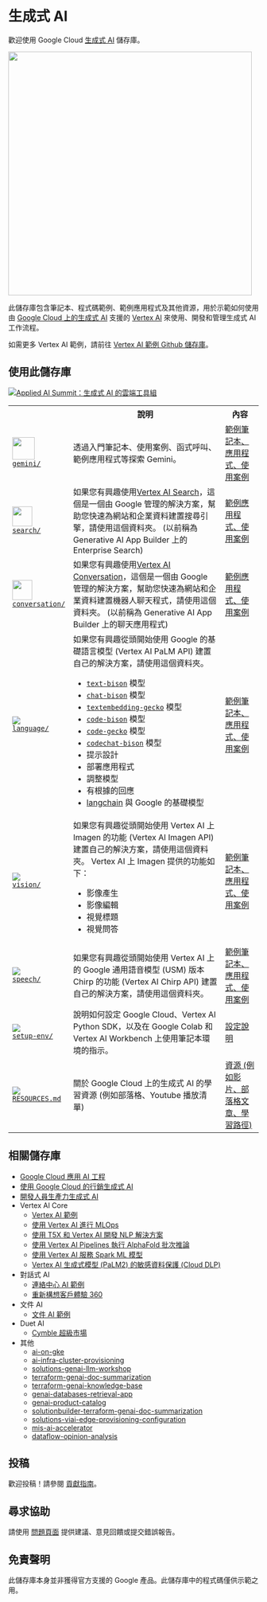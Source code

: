 ﻿# 生成式 AI

歡迎使用 Google Cloud [生成式 AI](https://cloud.google.com/ai/generative-ai) 儲存庫。

<a href="gemini"><img src="https://lh3.googleusercontent.com/eDr6pYKs1tT0iK0nt3pPhvVlP2Wn96fbGqbWgBAARRZ7isej037g_tWobjV8zQkxOsWzJuEH8p-fksczXUOeqxGZZIo_HUCdkn8q-a4fuwATD7Q9Xrs=w2456-l100-sg-rj-c0xffffff" style="width:35em"></a>

此儲存庫包含筆記本、程式碼範例、範例應用程式及其他資源，用於示範如何使用由 [Google Cloud 上的生成式 AI](https://cloud.google.com/ai/generative-ai) 支援的 [Vertex AI](https://cloud.google.com/vertex-ai) 來使用、開發和管理生成式 AI 工作流程。

如需更多 Vertex AI 範例，請前往 [Vertex AI 範例 Github 儲存庫](https://github.com/GoogleCloudPlatform/vertex-ai-samples/)。

## 使用此儲存庫

[![Applied AI Summit：生成式 AI 的雲端工具組](https://img.youtube.com/vi/xT7WW2SKLfE/hqdefault.jpg)](https://www.youtube.com/watch?v=xT7WW2SKLfE)

<!-- markdownlint-disable MD033 -->

<table>



<tr>
    <th></th>
    <th style="text-align: center;">說明</th>
    <th style="text-align: center;">內容</th>
  </tr>
    <tr>
    <td>
      <img src="https://storage.googleapis.com/github-repo/img/gemini/Spark__Gradient_Alpha_100px.gif" width="45px">
      <br>
      <a href="gemini/"><code>gemini/</code></a>
    </td>
    <td>
      透過入門筆記本、使用案例、函式呼叫、範例應用程式等探索 Gemini。
    </td>
    <td><a href="gemini/">範例筆記本、應用程式、使用案例</a></td>
  </tr>
  <tr>
    <td>
      <img src="https://www.gstatic.com/images/branding/gcpiconscolors/service_discovery/v1/24px.svg" width="40px">
      <br>
      <a href="search/"><code>search/</code></a>
    </td>
    <td>如果您有興趣使用<a href="https://cloud.google.com/enterprise-search">Vertex AI Search</a>，這個是一個由 Google 管理的解決方案，幫助您快速為網站和企業資料建置搜尋引擎，請使用這個資料夾。 (以前稱為 Generative AI App Builder 上的 Enterprise Search)</td>
    <td><a href="search">範例應用程式、使用案例</a></td>
  </tr>
  <tr>
    <td>
      <img src="https://www.gstatic.com/images/branding/gcpiconscolors/dialogflow_cx/v1/24px.svg" width="40px">
      <br>
      <a href="conversation/"><code>conversation/</code></a>
    </td>
    <td>如果您有興趣使用<a href="https://cloud.google.com/generative-ai-app-builder">Vertex AI Conversation</a>，這個是一個由 Google 管理的解決方案，幫助您快速為網站和企業資料建置機器人聊天程式，請使用這個資料夾。 (以前稱為 Generative AI App Builder 上的聊天應用程式)</td>
    <td><a href="conversation">範例應用程式、使用案例</a></td>
  </tr>
  <tr>
    <td>
      <img src="https://fonts.gstatic.com/s/i/short-term/release/googlesymbols/edit_note/default/40px.svg">
      <br>
      <a href="language/"><code>language/</code></a>
    </td>
    <td>
      如果您有興趣從頭開始使用 Google 的基礎語言模型 (Vertex AI PaLM API) 建置自己的解決方案，請使用這個資料夾。
      <ul>
        <li><a href="https://cloud.google.com/vertex-ai/docs/generative-ai/language-model-overview#palm-api"><code>text-bison</code></a> 模型</li>
        <li><a href="https://cloud.google.com/vertex-ai/docs/generative-ai/language-model-overview#palm-api"><code>chat-bison</code></a> 模型</li>
        <li><a href="https://cloud.google.com/vertex-ai/docs/generative-ai/language-model-overview#palm-api"><code>textembedding-gecko</code></a> 模型</li>
        <li><a href="https://cloud.google.com/vertex-ai/docs/generative-ai/code/code-models-overview"><code>code-bison</code></a> 模型</li>
        <li><a href="https://cloud.google.com/vertex-ai/docs/generative-ai/code/code-models-overview"><code>code-gecko</code></a> 模型</li>
        <li><a href="https://cloud.google.com/vertex-ai/docs/generative-ai/code/code-models-overview"><code>codechat-bison</code></a> 模型</li>
        <li>提示設計</li>
        <li>部署應用程式</li>
        <li>調整模型</li>
        <li>有根據的回應</li>
        <li><a href="https://www.langchain.com/">langchain</a> 與 Google 的基礎模型</li>
      </ul>
    </td>
    <td><a href="language">範例筆記本、應用程式、使用案例</a></td>
  </tr>
  <tr>
    <td>
      <img src="https://fonts.gstatic.com/s/i/short-term/release/googlesymbols/image/default/40px.svg">
      <br>
      <a href="vision/"><code>vision/</code></a>
    </td>
    <td>
      如果您有興趣從頭開始使用 Vertex AI 上 Imagen 的功能 (Vertex AI Imagen API) 建置自己的解決方案，請使用這個資料夾。
      Vertex AI 上 Imagen 提供的功能如下：
      <ul>
        <li>影像產生</li>
        <li>影像編輯</li>
        <li>視覺標題</li>
        <li>視覺問答</li>
      </ul>
    </td>
    <td><a href="vision/">範例筆記本、應用程式、使用案例</a></td>
  </tr>
  <tr>
    <td>
      <img src="https://fonts.gstatic.com/s/i/short-term/release/googlesymbols/mic/default/40px.svg">
      <br>
      <a href="speech/"><code>speech/</code></a>
    </td>
    <td>
      如果您有興趣從頭開始使用 Vertex AI 上的 Google 通用語音模型 (USM) 版本 Chirp 的功能 (Vertex AI Chirp API) 建置自己的解決方案，請使用這個資料夾。
    </td>
    <td><a href="speech/">範例筆記本、應用程式、使用案例</a></td>
  </tr>
  <tr>
    <td>
      <img src="https://fonts.gstatic.com/s/i/short-term/release/googlesymbols/build/default/40px.svg">
      <br>
      <a href="setup-env/"><code>setup-env/</code></a>
    </td>
    <td>說明如何設定 Google Cloud、Vertex AI Python SDK，以及在 Google Colab 和 Vertex AI Workbench 上使用筆記本環境的指示。</td>
    <td><a href="setup-env">設定說明</a></td>
  </tr>
  <tr>
    <td>
      <img src="https://fonts.gstatic.com/s/i/short-term/release/googlesymbols/media_link/default/40px.svg">
      <br>
      <a href="RESOURCES.md"><code>RESOURCES.md</code></a>
    </td>
    <td>關於 Google Cloud 上的生成式 AI 的學習資源 (例如部落格、Youtube 播放清單)</td>
    <td><a href="RESOURCES.md">資源 (例如影片、部落格文章、學習路徑)</a></td>
  </tr>
</table>
<!-- markdownlint-enable MD033 -->



## 相關儲存庫

- [Google Cloud 應用 AI 工程](https://github.com/GoogleCloudPlatform/applied-ai-engineering-samples)
- [使用 Google Cloud 的行銷生成式 AI](https://github.com/GoogleCloudPlatform/genai-for-marketing)
- [開發人員生產力生成式 AI](https://github.com/GoogleCloudPlatform/genai-for-developers)
- Vertex AI Core
  - [Vertex AI 範例](https://github.com/GoogleCloudPlatform/vertex-ai-samples)
  - [使用 Vertex AI 進行 MLOps](https://github.com/GoogleCloudPlatform/mlops-with-vertex-ai)
  - [使用 T5X 和 Vertex AI 開發 NLP 解決方案](https://github.com/GoogleCloudPlatform/t5x-on-vertex-ai)
  - [使用 Vertex AI Pipelines 執行 AlphaFold 批次推論](https://github.com/GoogleCloudPlatform/vertex-ai-alphafold-inference-pipeline)
  - [使用 Vertex AI 服務 Spark ML 模型](https://github.com/GoogleCloudPlatform/vertex-ai-spark-ml-serving)
  - [Vertex AI 生成式模型 (PaLM2) 的敏感資料保護 (Cloud DLP)](https://github.com/GoogleCloudPlatform/Sensitive-Data-Protection-for-Vertex-AI-PaLM2)
- 對話式 AI
  - [連絡中心 AI 範例](https://github.com/GoogleCloudPlatform/contact-center-ai-samples)
  - [重新構想客戶體驗 360](https://github.com/GoogleCloudPlatform/dialogflow-ccai-omnichannel)
- 文件 AI
  - [文件 AI 範例](https://github.com/GoogleCloudPlatform/document-ai-samples)
- Duet AI
  - [Cymble 超級市場](https://github.com/GoogleCloudPlatform/cymbal-superstore)
- 其他
  - [ai-on-gke](https://github.com/GoogleCloudPlatform/ai-on-gke)
  - [ai-infra-cluster-provisioning](https://github.com/GoogleCloudPlatform/ai-infra-cluster-provisioning)
  - [solutions-genai-llm-workshop](https://github.com/GoogleCloudPlatform/solutions-genai-llm-workshop)
  - [terraform-genai-doc-summarization](https://github.com/GoogleCloudPlatform/terraform-genai-doc-summarization)
  - [terraform-genai-knowledge-base](https://github.com/GoogleCloudPlatform/terraform-genai-knowledge-base)
  - [genai-databases-retrieval-app](https://github.com/GoogleCloudPlatform/genai-databases-retrieval-app)
  - [genai-product-catalog](https://github.com/GoogleCloudPlatform/genai-product-catalog)
  - [solutionbuilder-terraform-genai-doc-summarization](https://github.com/GoogleCloudPlatform/solutionbuilder-terraform-genai-doc-summarization)
  - [solutions-viai-edge-provisioning-configuration](https://github.com/GoogleCloudPlatform/solutions-viai-edge-provisioning-configuration)
  - [mis-ai-accelerator](https://github.com/GoogleCloudPlatform/mis-ai-accelerator)
  - [dataflow-opinion-analysis](https://github.com/GoogleCloudPlatform/dataflow-opinion-analysis)

## 投稿

歡迎投稿！請參閱 [貢獻指南](https://github.com/doggy8088/generative-ai/blob/main/CONTRIBUTING.zh.md)。

## 尋求協助

請使用 [問題頁面](https://github.com/doggy8088/generative-ai/issues) 提供建議、意見回饋或提交錯誤報告。

## 免責聲明

此儲存庫本身並非獲得官方支援的 Google 產品。此儲存庫中的程式碼僅供示範之用。



